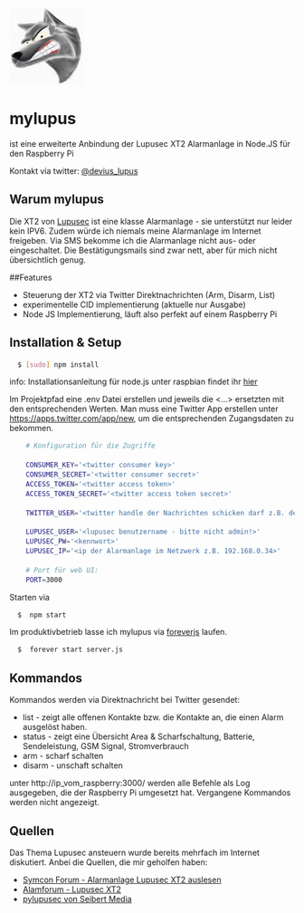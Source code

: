 ![Lupus_logo](public/img/lupus_logo.png "mylupus Logo")

# mylupus
ist eine erweiterte Anbindung der Lupusec XT2 Alarmanlage in Node.JS für den Raspberry Pi

Kontakt via twitter: [@devius_lupus](http://www.twitter.com/devius_lupus)

## Warum mylupus
Die XT2 von [Lupusec](http://www.lupus-electronics.de/) ist eine klasse Alarmanlage - sie unterstützt nur leider kein IPV6. Zudem würde ich niemals meine Alarmanlage im Internet freigeben. Via SMS bekomme ich die Alarmanlage nicht aus- oder eingeschaltet. Die Bestätigungsmails sind zwar nett, aber für mich nicht übersichtlich genug.

##Features
- Steuerung der XT2 via Twitter Direktnachrichten (Arm, Disarm, List)
- experimentelle CID implementierung (aktuelle nur Ausgabe)
- Node JS Implementierung, läuft also perfekt auf einem Raspberry Pi

## Installation & Setup

``` bash
  $ [sudo] npm install
```
info: Installationsanleitung für node.js unter raspbian findet ihr [hier](https://www.einplatinencomputer.com/raspberry-pi-node-js-installieren/)

Im Projektpfad eine .env Datei erstellen und jeweils die <...> ersetzten mit den entsprechenden Werten. 
Man muss eine Twitter App erstellen unter https://apps.twitter.com/app/new, um die entsprechenden Zugangsdaten zu bekommen. 

``` bash
    # Konfiguration für die Zugriffe

    CONSUMER_KEY='<twitter consumer key>'
    CONSUMER_SECRET='<twitter consumer secret>'
    ACCESS_TOKEN='<twitter access token>'
    ACCESS_TOKEN_SECRET='<twitter access token secret>'
    
    TWITTER_USER='<twitter handle der Nachrichten schicken darf z.B. devius_lupus>'

    LUPUSEC_USER='<lupusec benutzername - bitte nicht admin!>'
    LUPUSEC_PW='<kennwort>'
    LUPUSEC_IP='<ip der Alarmanlage im Netzwerk z.B. 192.168.0.34>'

    # Port für web UI:
    PORT=3000
```
Starten via 
``` bash
  $  npm start
```

Im produktivbetrieb lasse ich mylupus via [foreverjs](https://github.com/foreverjs/forever) laufen. 

``` bash
  $  forever start server.js
```

## Kommandos
Kommandos werden via Direktnachricht bei Twitter gesendet: 

  * list - zeigt alle offenen Kontakte bzw. die Kontakte an, die einen Alarm ausgelöst haben. 
  * status - zeigt eine Übersicht Area & Scharfschaltung, Batterie, Sendeleistung, GSM Signal, Stromverbrauch
  * arm - scharf schalten
  * disarm - unschaft schalten

unter http://ip_vom_raspberry:3000/ werden alle Befehle als Log ausgegeben, die der Raspberry Pi umgesetzt hat. Vergangene Kommandos werden nicht angezeigt.

## Quellen
Das Thema Lupusec ansteuern wurde bereits mehrfach im Internet diskutiert. Anbei die Quellen, die mir geholfen haben: 
- [Symcon Forum - Alarmanlage Lupusec XT2 auslesen](https://www.symcon.de/forum/threads/29684-Alarmanlage-Lupusec-XT2-Plus-auslesen)
- [Alamforum - Lupusec XT2](http://www.alarmforum.de/Forum-LUPUSEC-XT2)
- [pylupusec von Seibert Media](https://github.com/seibert-media/pylupusec)
